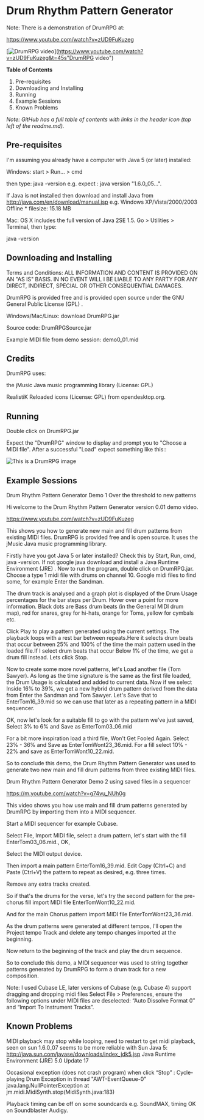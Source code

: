 # Drum Rhythm Pattern Generator

Note: There is a demonstration of DrumRPG at: 

https://www.youtube.com/watch?v=zUD9FuKuzeg

[![DrumRPG video](assets/images/youtube3.png)](https://www.youtube.com/watch?v=zUD9FuKuzeg&t=45s"DrumRPG video")


**Table of Contents**
1. Pre-requisites
2. Downloading and Installing
3. Running
4. Example Sessions
5. Known Problems

*Note: GitHub has a full table of contents with links in the header icon (top left of the readme.md).*

## Pre-requisites
I'm assuming you already have a computer with Java 5 (or later) installed:

Windows: start > Run... > cmd

then type: java -version
e.g. expect : java version "1.6.0_05...".

If Java is not installed then download and install Java from http://java.com/en/download/manual.jsp
e.g. Windows XP/Vista/2000/2003 Offline * filesize: 15.18 MB

Mac: OS X includes the full version of Java 2SE 1.5. Go > Utilities > Terminal, then type:

java -version

## Downloading and Installing
Terms and Conditions: ALL INFORMATION AND CONTENT IS PROVIDED ON AN "AS IS" BASIS. IN NO EVENT WILL I BE LIABLE TO ANY PARTY FOR ANY DIRECT, INDIRECT, SPECIAL OR OTHER CONSEQUENTIAL DAMAGES.

DrumRPG is provided free and is provided open source under the GNU General Public License (GPL) .

Windows/Mac/Linux: download DrumRPG.jar

Source code: DrumRPGSource.jar

Example MIDI file from demo session: demo0_01.mid

## Credits
DrumRPG uses:

the jMusic Java music programming library (License: GPL)

RealistiK Reloaded icons (License: GPL) from opendesktop.org.

## Running
Double click on DrumRPG.jar

Expect the "DrumRPG" window to display and prompt you to "Choose a MIDI file". After a successful "Load" expect something like this::


![This is a DrumRPG image](assets/images/DrumRPG_htm_4a2b4af1.jpg)


## Example Sessions
Drum Rhythm Pattern Generator Demo 1 Over the threshold to new patterns

Hi welcome to the Drum Rhythm Pattern Generator version 0.01 demo video.

https://www.youtube.com/watch?v=zUD9FuKuzeg

This shows you how to generate new main and fill drum patterns from existing MIDI files. DrumRPG is provided free and is open source. It uses the jMusic Java music programming library.

Firstly have you got Java 5 or later installed? Check this by Start, Run, cmd, java -version. If not google java download and install a Java Runtime Environment (JRE) . Now to run the program, double click on DrumRPG.jar. Choose a type 1 midi file with drums on channel 10. Google midi files to find some, for example Enter the Sandman.

The drum track is analysed and a graph plot is displayed of the Drum Usage percentages for the bar steps per Drum. Hover over a point for more information. Black dots are Bass drum beats (in the General MIDI drum map), red for snares, grey for hi-hats, orange for Toms, yellow for cymbals etc.

Click Play to play a pattern generated using the current settings. The playback loops with a rest bar between repeats.Here it selects drum beats that occur between 25% and 100% of the time the main pattern used in the loaded file.If I select drum beats that occur Below 1% of the time, we get a drum fill instead. Lets click Stop.

Now to create some more novel patterns, let's Load another file (Tom Sawyer). As long as the time signature is the same as the first file loaded, the Drum Usage is calculated and added to current data. Now if we select Inside 16% to 39%, we get a new hybrid drum pattern derived from the data from Enter the Sandman and Tom Sawyer. Let's Save that to EnterTom16_39.mid so we can use that later as a repeating pattern in a MIDI sequencer.

OK, now let's look for a suitable fill to go with the pattern we've just saved, Select 3% to 6% and Save as EnterTom03_06.mid

For a bit more inspiration load a third file, Won't Get Fooled Again. Select 23% - 36% and Save as EnterTomWont23_36.mid. For a fill select 10% - 22% and save as EnterTomWont10_22.mid.

So to conclude this demo, the Drum Rhythm Pattern Generator was used to generate two new main and fill drum patterns from three existing MIDI files.


Drum Rhythm Pattern Generator Demo 2 using saved files in a sequencer

https://m.youtube.com/watch?v=g74vu_NUh0g

This video shows you how use main and fill drum patterns generated by DrumRPG by importing them into a MIDI sequencer.

Start a MIDI sequencer for example Cubase.

Select File, Import MIDI file, select a drum pattern, let's start with the fill EnterTom03_06.mid., OK,

Select the MIDI output device.

Then import a main pattern EnterTom16_39.mid. Edit Copy (Cltrl+C) and Paste (Ctrl+V) the pattern to repeat as desired, e.g. three times.

Remove any extra tracks created.

So if that's the drums for the verse, let's try the second pattern for the pre-chorus fill import MIDI file EnterTomWont10_22.mid.

And for the main Chorus pattern import MIDI file EnterTomWont23_36.mid.

As the drum patterns were generated at different tempos, I'll open the Project tempo Track and delete any tempo changes imported at the beginning.

Now return to the beginning of the track and play the drum sequence.

So to conclude this demo, a MIDI sequencer was used to string together patterns generated by DrumRPG to form a drum track for a new composition.

Note: I used Cubase LE, later versions of Cubase (e.g. Cubase 4) support dragging and dropping midi files Select File > Preferences, ensure the following options under MIDI files are deselected: “Auto Dissolve Format 0″ and “Import To Instrument Tracks”.

## Known Problems
MIDI playback may stop while looping, need to restart to get midi playback, seen on sun 1.6.0_07 seems to be more reliable with Sun Java 5: http://java.sun.com/javase/downloads/index_jdk5.jsp Java Runtime Environment (JRE) 5.0 Update 17

Occasional exception (does not crash program) when click “Stop” : Cycle-playing Drum Exception in thread "AWT-EventQueue-0" java.lang.NullPointerException at jm.midi.MidiSynth.stop(MidiSynth.java:183)

Playback timing can be off on some soundcards e.g. SoundMAX, timing OK on Soundblaster Audigy.

